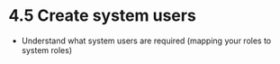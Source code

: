 # 4.5 Create system users

* Understand what system users are required (mapping your roles to system roles)&#x20;
